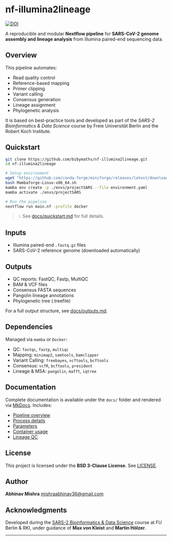 # nf-illumina2lineage  

[![DOI](https://zenodo.org/badge/DOI/10.5281/zenodo.15376065.svg)](https://doi.org/10.5281/zenodo.15376065)

A reproducible and modular **Nextflow pipeline** for **SARS-CoV-2 genome assembly and lineage analysis** from Illumina paired-end sequencing data.

## Overview

This pipeline automates:
- Read quality control
- Reference-based mapping
- Primer clipping
- Variant calling
- Consensus generation
- Lineage assignment
- Phylogenetic analysis

It is based on best-practice tools and developed as part of the *SARS-2 Bioinformatics & Data Science* course by Freie Universität Berlin and the Robert Koch Institute.

## Quickstart

```bash
git clone https://github.com/bibymaths/nf-illumina2lineage.git
cd nf-illumina2lineage

# Setup environment
wget "https://github.com/conda-forge/miniforge/releases/latest/download/Mambaforge-Linux-x86_64.sh"
bash Mambaforge-Linux-x86_64.sh
mamba env create -p ./envs/projectSARS --file environment.yaml
mamba activate ./envs/projectSARS

# Run the pipeline
nextflow run main.nf -profile docker
````

> 💡 See [docs/quickstart.md](docs/quickstart.md) for full details.

## Inputs

* Illumina paired-end `.fastq.gz` files
* SARS-CoV-2 reference genome (downloaded automatically)

## Outputs

* QC reports: FastQC, Fastp, MultiQC
* BAM & VCF files
* Consensus FASTA sequences
* Pangolin lineage annotations
* Phylogenetic tree (.treefile)

For a full output structure, see [docs/outputs.md](docs/outputs.md).

## Dependencies

Managed via `mamba` or `Docker`:

* QC: `fastqc`, `fastp`, `multiqc`
* Mapping: `minimap2`, `samtools`, `bamclipper`
* Variant Calling: `freebayes`, `vcftools`, `bcftools`
* Consensus: `vcfR`, `bcftools`, `president`
* Lineage & MSA: `pangolin`, `mafft`, `iqtree`

## Documentation

Complete documentation is available under the `docs/` folder and rendered via [MkDocs](https://www.mkdocs.org/). Includes:

* [Pipeline overview](docs/workflow.md)
* [Process details](docs/processes.md)
* [Parameters](docs/parameters.md)
* [Container usage](docs/containers.md)
* [Lineage QC](docs/lineage_qc.md)

## License

This project is licensed under the **BSD 3-Clause License**. See [LICENSE](LICENSE).

## Author

**Abhinav Mishra**
[mishraabhinav36@gmail.com](mailto:mishraabhinav36@gmail.com)

## Acknowledgments

Developed during the [SARS-2 Bioinformatics & Data Science](https://github.com/rki-mf1/2023-SC2-Data-Science) course at FU Berlin & RKI, under guidance of **Max von Kleist** and **Martin Hölzer**.

---
